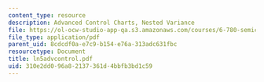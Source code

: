 ```yaml
---
content_type: resource
description: Advanced Control Charts, Nested Variance
file: https://ol-ocw-studio-app-qa.s3.amazonaws.com/courses/6-780-semiconductor-manufacturing-spring-2003/310e2dd096a82137361d4bbfb3bd1c59_ln5advcontrol.pdf
file_type: application/pdf
parent_uid: 8cdcdf0a-e7c9-b154-e76a-313adc631fbc
resourcetype: Document
title: ln5advcontrol.pdf
uid: 310e2dd0-96a8-2137-361d-4bbfb3bd1c59
---
```


